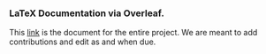 ### LaTeX Documentation via Overleaf.
This [link](https://www.overleaf.com/6139216243wxgdjchpmxkw) is the document for the entire project. We are meant to add contributions and edit as and when due.
